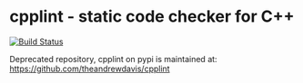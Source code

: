 # cpplint - static code checker for C++

[![Build Status](https://travis-ci.org/tkruse/cpplint.svg)](https://travis-ci.org/tkruse/cpplint)

Deprecated repository, cpplint on pypi is maintained at:
https://github.com/theandrewdavis/cpplint
